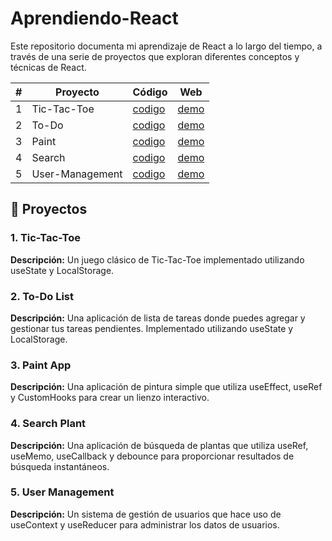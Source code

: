 # Aprendiendo-React

Este repositorio documenta mi aprendizaje de React a lo largo del tiempo, a través de una serie de proyectos que exploran diferentes conceptos y técnicas de React.

|#|Proyecto|Código|Web|
|---|---|---|---|
|1|Tic-Tac-Toe|[codigo](https://github.com/Rodriiandino/Aprendiendo-React/tree/main/01_TicTacToe)|[demo](https://tictactoe-andinorodrigo.netlify.app/)|
|2|To-Do|[codigo](https://github.com/Rodriiandino/Aprendiendo-React/tree/main/02_To-Do)|[demo](https://to-do-andinorodrigo.netlify.app/)|
|3|Paint|[codigo](https://github.com/Rodriiandino/Aprendiendo-React/tree/main/03_Paint)|[demo](https://paint-andinorodrigo.netlify.app/)|
|4|Search|[codigo](https://github.com/Rodriiandino/Aprendiendo-React/tree/main/04_SearchPlant)|[demo](https://searchplant-andinorodrigo.netlify.app/)|
|5|User-Management|[codigo](https://github.com/Rodriiandino/Aprendiendo-React/tree/main/05_UserManagement)|[demo](https://usermanagement-andinorodrigo.netlify.app/)|

## 🚀 Proyectos
### 1. Tic-Tac-Toe
**Descripción:** Un juego clásico de Tic-Tac-Toe implementado utilizando useState y LocalStorage.

### 2. To-Do List
**Descripción:** Una aplicación de lista de tareas donde puedes agregar y gestionar tus tareas pendientes. Implementado utilizando useState y LocalStorage.

### 3. Paint App
**Descripción:** Una aplicación de pintura simple que utiliza useEffect, useRef y CustomHooks para crear un lienzo interactivo.

### 4. Search Plant
**Descripción:** Una aplicación de búsqueda de plantas que utiliza useRef, useMemo, useCallback y debounce para proporcionar resultados de búsqueda instantáneos.

### 5. User Management
**Descripción:** Un sistema de gestión de usuarios que hace uso de useContext y useReducer para administrar los datos de usuarios.
